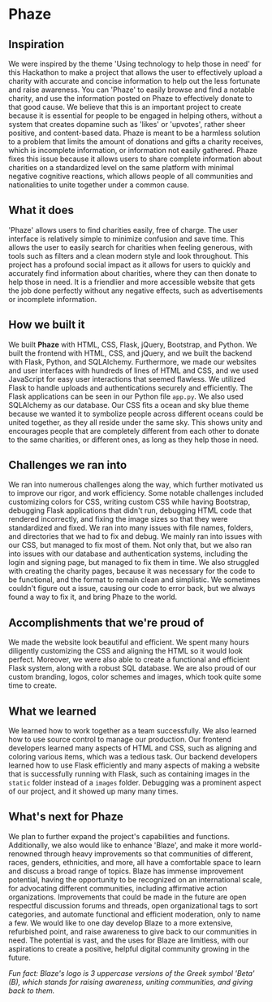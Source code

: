 # Phaze

## Inspiration
We were inspired by the theme 'Using technology to help those in need' for this Hackathon to make a project that allows the user to effectively upload a charity with accurate and concise information to help out the less fortunate and raise awareness. You can 'Phaze' to easily browse and find a notable charity, and use the information posted on Phaze to effectively donate to that good cause. We believe that this is an important project to create because it is essential for people to be engaged in helping others, without a system that creates dopamine such as 'likes' or 'upvotes', rather sheer positive, and content-based data.  Phaze is meant to be a harmless solution to a problem that limits the amount of donations and gifts a charity receives, which is incomplete information, or information not easily gathered. Phaze fixes this issue because it allows users to share complete information about charities on a standardized level on the same platform with minimal negative cognitive reactions, which allows people of all communities and nationalities to unite together under a common cause.

## What it does
'Phaze' allows users to find charities easily, free of charge. The user interface is relatively simple to minimize confusion and save time. This allows the user to easily search for charities when feeling generous, with tools such as filters and a clean modern style and look throughout. This project has a profound social impact as it allows for users to quickly and accurately find information about charities, where they can then donate to help those in need. It is a friendlier and more accessible website that gets the job done perfectly without any negative effects, such as advertisements or incomplete information.

## How we built it
We built **Phaze** with HTML, CSS, Flask, jQuery, Bootstrap, and Python. We built the frontend with HTML, CSS, and jQuery, and we built the backend with Flask, Python, and SQLAlchemy. Furthermore, we made our websites and user interfaces with hundreds of lines of HTML and CSS, and we used JavaScript for easy user interactions that seemed flawless. We utilized Flask to handle uploads and authentications securely and efficiently. The Flask applications can be seen in our Python file `app.py`. We also used SQLAlchemy as our database. Our CSS fits a ocean and sky blue theme because we wanted it to symbolize people across different oceans could be united together, as they all reside under the same sky. This shows unity and encourages people that are completely different from each other to donate to the same charities, or different ones, as long as they help those in need.

## Challenges we ran into
We ran into numerous challenges along the way, which further motivated us to improve our rigor, and work efficiency. Some notable challenges included customizing colors for CSS, writing custom CSS while having Bootstrap, debugging Flask applications that didn't run, debugging HTML code that rendered incorrectly, and fixing the image sizes so that they were standardized and fixed. We ran into many issues with file names, folders, and directories that we had to fix and debug. We mainly ran into issues with our CSS, but managed to fix most of them. Not only that, but we also ran into issues with our database and authentication systems, including the login and signing page, but managed to fix them in time. We also struggled with creating the charity pages, because it was necessary for the code to be functional, and the format to remain clean and simplistic. We sometimes couldn't figure out a issue, causing our code to error back, but we always found a way to fix it, and bring Phaze to the world.

## Accomplishments that we're proud of
We made the website look beautiful and efficient. We spent many hours diligently customizing the CSS and aligning the HTML so it would look perfect. Moreover, we were also able to create a functional and efficient Flask system, along with a robust SQL database. We are also proud of our custom branding, logos, color schemes and images, which took quite some time to create.

## What we learned
We learned how to work together as a team successfully. We also learned how to use source control to manage our production. Our frontend developers learned many aspects of HTML and CSS, such as aligning and coloring various items, which was a tedious task. Our backend developers learned how to use Flask efficiently and many aspects of making a website that is successfully running with Flask, such as containing images in the `static` folder instead of a `images` folder. Debugging was a prominent aspect of our project, and it showed up many many times.

## What's next for Phaze
We plan to further expand the project's capabilities and functions. Additionally, we also would like to enhance 'Blaze', and make it more world-renowned through heavy improvements so that communities of different, races, genders, ethnicities, and more, all have a comfortable space to learn and discuss a broad range of topics. Blaze has immense improvement potential, having the opportunity to be recognized on an international scale, for advocating different communities, including affirmative action organizations. Improvements that could be made in the future are open respectful discussion forums and threads, open organizational tags to sort categories, and automate functional and efficient moderation, only to name a few. We would like to one day develop Blaze to a more extensive, refurbished point, and raise awareness to give back to our communities in need. The potential is vast, and the uses for Blaze are limitless, with our aspirations to create a positive, helpful digital community growing in the future.

*Fun fact: Blaze's logo is 3 uppercase versions of the Greek symbol 'Beta' (B), which stands for raising awareness, uniting communities, and giving back to them.*
